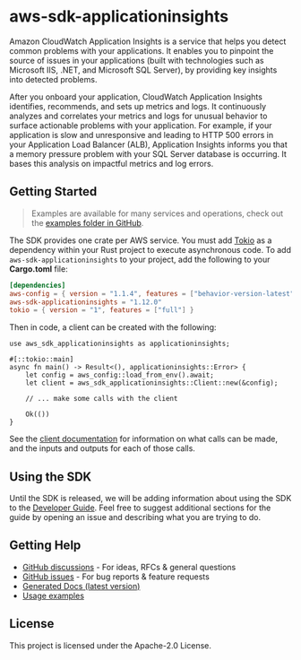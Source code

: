 # aws-sdk-applicationinsights

Amazon CloudWatch Application Insights is a service that helps you detect common problems with your applications. It enables you to pinpoint the source of issues in your applications (built with technologies such as Microsoft IIS, .NET, and Microsoft SQL Server), by providing key insights into detected problems.

After you onboard your application, CloudWatch Application Insights identifies, recommends, and sets up metrics and logs. It continuously analyzes and correlates your metrics and logs for unusual behavior to surface actionable problems with your application. For example, if your application is slow and unresponsive and leading to HTTP 500 errors in your Application Load Balancer (ALB), Application Insights informs you that a memory pressure problem with your SQL Server database is occurring. It bases this analysis on impactful metrics and log errors.

## Getting Started

> Examples are available for many services and operations, check out the
> [examples folder in GitHub](https://github.com/awslabs/aws-sdk-rust/tree/main/examples).

The SDK provides one crate per AWS service. You must add [Tokio](https://crates.io/crates/tokio)
as a dependency within your Rust project to execute asynchronous code. To add `aws-sdk-applicationinsights` to
your project, add the following to your **Cargo.toml** file:

```toml
[dependencies]
aws-config = { version = "1.1.4", features = ["behavior-version-latest"] }
aws-sdk-applicationinsights = "1.12.0"
tokio = { version = "1", features = ["full"] }
```

Then in code, a client can be created with the following:

```rust,no_run
use aws_sdk_applicationinsights as applicationinsights;

#[::tokio::main]
async fn main() -> Result<(), applicationinsights::Error> {
    let config = aws_config::load_from_env().await;
    let client = aws_sdk_applicationinsights::Client::new(&config);

    // ... make some calls with the client

    Ok(())
}
```

See the [client documentation](https://docs.rs/aws-sdk-applicationinsights/latest/aws_sdk_applicationinsights/client/struct.Client.html)
for information on what calls can be made, and the inputs and outputs for each of those calls.

## Using the SDK

Until the SDK is released, we will be adding information about using the SDK to the
[Developer Guide](https://docs.aws.amazon.com/sdk-for-rust/latest/dg/welcome.html). Feel free to suggest
additional sections for the guide by opening an issue and describing what you are trying to do.

## Getting Help

* [GitHub discussions](https://github.com/awslabs/aws-sdk-rust/discussions) - For ideas, RFCs & general questions
* [GitHub issues](https://github.com/awslabs/aws-sdk-rust/issues/new/choose) - For bug reports & feature requests
* [Generated Docs (latest version)](https://awslabs.github.io/aws-sdk-rust/)
* [Usage examples](https://github.com/awslabs/aws-sdk-rust/tree/main/examples)

## License

This project is licensed under the Apache-2.0 License.

